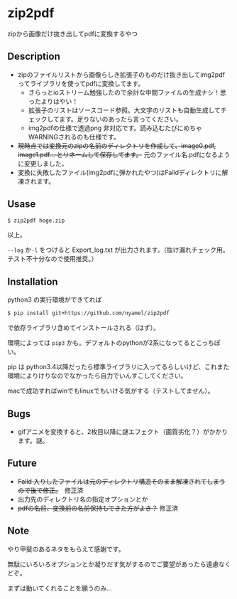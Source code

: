 # zip2pdf

zipから画像だけ抜き出してpdfに変換するやつ



## Description

- zipのファイルリストから画像らしき拡張子のものだけ抜き出してimg2pdfってライブラリを使ってpdfに変換してます。
  - さらっとioストリーム勉強したので余計な中間ファイルの生成ナシ！思ったよりはやい！
  - 拡張子のリストはソースコード参照。大文字のリストも自動生成してチェックしてます。足りないのあったら言ってください。
  - img2pdfの仕様で透過png 非対応です。読み込むたびにめちゃWARNINGされるのも仕様です。
- ~~現時点では変換元のzipの名前のディレクトリを作成して、image0.pdf, image1.pdf... とリネームして保存してます。~~ 元のファイル名.pdfになるように変更しました。
- 変換に失敗したファイル(img2pdfに弾かれたやつ)はFaildディレクトリに解凍されます。



## Usase

```bash
$ zip2pdf hoge.zip
```

以上。

`--log` か`-l` をつけると Export_log.txt が出力されます。（抜け漏れチェック用。テスト不十分なので使用推奨。）



## Installation

python3 の実行環境ができてれば

```bash
$ pip install git+https://github.com/nyamel/zip2pdf
```

で依存ライブラリ含めてインストールされる（はず）。

環境によっては `pip3` かも。デフォルトのpythonが2系になってるとこっちぽい。



pip は python3.4以降だったら標準ライブラリに入ってるらしいけど、これまた環境によりけりなのでなかったら自力でいんすこしてください。

macで成功すればwinでもlinuxでもいける気がする（テストしてません）。



## Bugs

- gifアニメを変換すると、2枚目以降に謎エフェクト（画質劣化？）がかかります。謎。



##  Future

- ~~Faild 入りしたファイルは元のディレクトリ構造そのまま解凍されてしまうので後で修正。~~　修正済
- 出力先のディレクトリ名の指定オプションとか
- ~~pdfの名前、変換前の名前保持もできた方がよき？~~ 修正済



## Note

やり甲斐のあるネタをもらえて感謝です。

無駄にいろいろオプションとか凝りだす気がするのでご要望があったら遠慮なくどぞ。

まずは動いてくれることを願うのみ…

